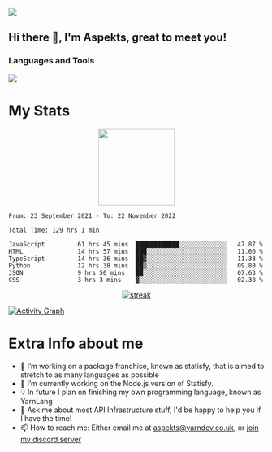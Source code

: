 ![](https://komarev.com/ghpvc/?username=aspekts&color=red)
## Hi there 👋, I'm Aspekts, great to meet you!
### Languages and Tools
<p align="left"> <a href="https://github.com/aspekts"><img src="https://skillicons.dev/icons?i=aws,azure,bash,bootstrap,cpp,cloudflare,css,discord,bots,express,fastapi,gcp,git,heroku,github,v,vim,regex,html,js,jquery,nodejs,linux,md,mysql,redis,mongodb,netlify,nextjs,py,react,sqlite,swift,ts,vscode"> </a> </p>

# My Stats
<p align="center">
<img height="150px" src="https://github-readme-stats.vercel.app/api?username=aspekts&hide_border=true&show_icons=true&count_private=true&theme=gruvbox&bg_color=151515" />
</p>

<!--START_SECTION:waka-->

```text
From: 23 September 2021 - To: 22 November 2022

Total Time: 129 hrs 1 min

JavaScript         61 hrs 45 mins  ████████████░░░░░░░░░░░░░   47.87 %
HTML               14 hrs 57 mins  ███░░░░░░░░░░░░░░░░░░░░░░   11.60 %
TypeScript         14 hrs 36 mins  ██▓░░░░░░░░░░░░░░░░░░░░░░   11.33 %
Python             12 hrs 38 mins  ██▒░░░░░░░░░░░░░░░░░░░░░░   09.80 %
JSON               9 hrs 50 mins   ██░░░░░░░░░░░░░░░░░░░░░░░   07.63 %
CSS                3 hrs 3 mins    ▓░░░░░░░░░░░░░░░░░░░░░░░░   02.38 %
```

<!--END_SECTION:waka-->
<p align="center">
  <a href="https://github.com/aspekts">      
<img title="stats" alt="streak" src="https://github-readme-streak-stats.herokuapp.com/?user=aspekts&theme=dark&hide_border=true&stroke=f53b3b"/>
</a>
</p>
<a href="https://github.com/aspekts"><img alt="Activity Graph" src="https://activity-graph.herokuapp.com/graph?username=aspekts&bg_color=0D1117&color=eca15b&line=eca15b&point=FFFFFF&hide_border=true" /></a>

# Extra Info about me
- 🌱 I’m working on a package franchise, known as statisfy, that is aimed to stretch to as many languages as possible
- 🔭 I’m currently working on the Node.js version of Statisfy.
- 💡 In future I plan on finishing my own programming language, known as YarnLang
- 💬 Ask me about most API Infrastructure stuff, I'd be happy to help you if I have the time!
- 📫 How to reach me: Either email me at aspekts@yarndev.co.uk, or [join my discord server](https://discord.gg/GxGTHBC)


